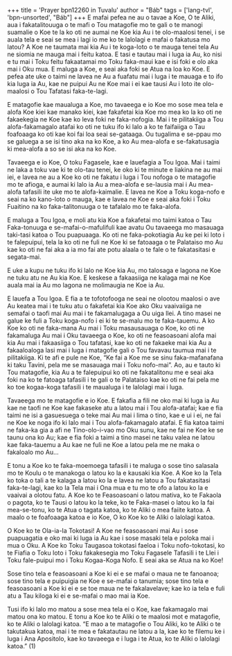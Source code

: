 +++
title = 'Prayer bpn12260 in Tuvalu'
author = "Báb"
tags = ['lang-tvl', 'bpn-unsorted', "Báb"]
+++
E mafai pefea ne au o tavae a Koe, O te Aliki, aua i fakatalitouuga o te mafi o Tou matagofie mo te gali o te manogi suamalie o Koe te la ko oti ne aumai ne Koe kia Au i te olo-maalosi tenei, i se auala tela e seai se mea i lagi io me ko te lalolagi e mafai o fakatusa mo latou?  A Koe ne taumata mai kia Au i te koga-loto o te mauga tenei tela Au ne siomia ne mauga mai i feitu katoa.  E tasi e tautau mai i luga ia Au, ko nisi e tu mai i Toku feitu fakaatamai mo Toku faka-maui kae e isi foki e olo aka mai i Oku mua.  E 
maluga a Koe, e seai aka foki se Atua na loa ko Koe.  E pefea ate uke o taimi ne lavea ne Au a fuafatu mai i luga i te mauaga e to ifo kia luga ia Au, kae ne puipui Au ne Koe mai i ei kae tausi Au i loto ite olo-maalosi o Tou Tafatasi faka-te-lagi.  
  
E matagofie kae maualuga a Koe, mo tavaeega e io Koe mo sose mea tela e alofa Koe kiei kae manako kiei, kae fakafetai kia Koe mo mea ko la ko oti ne fakaekegia ne Koe kae ko leva foki ne faka-nofogia.  Mai i te pilitakiiga a Tou alofa-fakamagalo atafai ko oti ne tuku ifo ki lalo a ko te faifaiiga o Tau foafoaaga ko oti kae koi fai loa seai se-gataaga.  Ou tugalima e se-ppau mo se galuega a se isi tino aka na ko Koe, a ko Au mea-alofa e se-fakatusagia ki mea-alofa a so se isi aka na ko Koe.   
  
Tavaeega e io Koe, O toku Fagasele, kae e lauefagia a Tou Igoa.  Mai i taimi ne laka a toku vae ki te olo-tau tenei, ke oko ki te minute e liakina ne au mai iei, e lavea ne au a Koe ko oti ne fakatu i luga i Tou nofoga o te matagofie mo te afioga, e aumai ki lalo ia Au a mea-alofa e se-lausia mai i Au mea-alofa tafasili ite uke mo te alofa-kaimalie.  E lavea ne Koe a Toku koga-nofo e seai na ko kano-loto o mauga, kae e lavea ne Koe e seai aka foki i Toku Fuaitino na ko faka-talitonuuga o te tafalalo mo te faka-alofa.  
  
E maluga a Tou Igoa, e moli atu kia Koe a fakafetai mo taimi katoa o Tau Faka-tonuuga e se-mafai-o-mafulifuli kae avatu Ou tavaeega mo masauaga taki-tasi katoa o Tou puapuaaga.  Ko oti ne faka-pokotiagia Au ke pei ki loto i te falepuipui, tela la ko oti ne fuli ne Koe ki se fatoaaga o te Palataiso mo Au kae ko oti ne fai aka a ia mo fai ate potu alaala o te fale o te fakatasitasi e segata-mai.  
  
E uke a kupu ne tuku ifo ki lalo ne Koe kia Au, mo talosaga e lagona ne Koe ne tuku atu ne Au kia Koe.  E keskese a fakaasiiga ne kalaga mai ne Koe auala mai ia Au mo lagona ne molimaugia ne Koe ia Au.  
  
E lauefa a Tou Igoa.  E fia a te tofotofooga ne seai ne olootou maalosi o ave Au keatea mai i te tuku atu o fakafetai kia Koe ako Oku vaaivaiiga ne semafai o taofi mai Au mai i te fakamalugaga a Ou uiga llei.  A tino masei ne galue ke fuli a Toku koga-nofo i ei ki te se-malu mo te faka-tauemu.  A ko Koe ko oti ne faka-mana Au mai i Toku masausauaga o Koe, ko oti ne fakamaluga Au mai i Oku tavaeega o Koe, ko oti ne feasoasoani alofa mai kia Au mai i fakaasiiga o Tou tafatasi, kae ko oti ne fakaeke mai kia Au a fakaaloaloga lasi mai i luga i matagofie gali o Tou favavau taumua mai i te pilitakiiga.  Ki te afi e pule ne Koe, “Ke fai a Koe me se sinu faka-mafanafana ki taku Tavini, pela me se masauaga mai i Toku nofo-mai”.  Ao, au e tauto ki Tou matagofie, kia Au a te falepuipui ko oti ne fakatalitonu me e seai aka foki na ko te fatoaga tafasili i te gali o te Palataiso kae ko oti ne fai pela me ko toe kogaa-koga tafasili i te maualuga i te lalolagi mai i luga.  
  
Tavaeega mo te matagofie e io Koe.  E fakafia a fili ne oko mai ki luga ia Au kae ne taofi ne Koe kae fakaseke atu a latou mai i Tou alofa-atafai; kae e fia taimi ne isi a gasuesuega o teke mai Au mai i lima o tino, kae e ui i ei, ne fai ne Koe ke noga ifo ki lalo mai i Tou alofa-fakamagalo atafai.  E fia katoa taimi ne faka-ka gia a afi ne Tino-olo-i-vao mo Oku sunu, kae ne fai ne Koe ke se taunu ona ko Au; kae e fia foki a taimi a tino masei ne taku valea ne latou kae faka-tauemu a Au kae ne fuli ne Koe a latou pela me ne maka o fakaloalo mo Au…  
  
E tonu a Koe ko te faka-moemoega tafasili i te maluga o sose tino salasala mo te Koulu o te manakoga o latou ko la e kausaki kia 
Koe.  A Koe ko Ia Tela ko toka o tali a te kalaga a latou ko la e lavea ne latou a Tou fakatasitasi faka-te-lagi, kae ko Ia Tela mai i 
Ona mua e tu mo te ofo a latou ko la e vaaivai a olotou fatu.  A Koe ko te Feasoasoani o latou mativa, ko te Fakaola o pagota, ko te Tausi o latou ko la teke, ko te Faka-masei o latou ko la fai mea-se-tonu, ko te Atua o tagata katoa, ko te Aliki o mea faiite katoa.  A maalo o te foafoaaga katoa e io Koe, O ko Koe ko te Aliki o lalolagi katoa.  
 
O Koe ko te Ola-ia-Ia Tokotasi!  A Koe ne feasoasoani mai Au i sose puapuagatia e oko mai ki luga ia Au kae i sose masaki tela e poloka mai i mua o Oku.  A Koe ko Toku Taugasoa tokotasi faeloa i Toku nofo-tokotasi, ko te Fiafia o Toku loto i Toku fakakesegia mo Toku Fagasele Tafasili i te Llei i Toku fale-puipui mo i Toku Kogaa-Koga Nofo.  E seai aka se Atua na ko Koe!  
  
Sose tino tela e feasoasoani a Koe ki ei e se mafai o maua ne te fanoanoa; sose tino tela e puipuigia ne Koe e se-mafai o tanumia; sose tino tela e feasoasoani a Koe ki ei e se toe maua ne te fakalavelave; kae ko ia tela e fuli atu a Tau kiloga ki ei e se-mafai o 
mao mai ia Koe.  
  
Tusi ifo ki lalo mo matou a sose mea tela ei o Koe, kae fakamagalo mai matou ona ko matou.  E tonu a Koe ko te Aliki o te maalosi mot e matagofie, ko te Aliki o lalolagi katoa.  “E mao a te matagofie o Tou Aliki, ko te Aliki o te takutakua katoa, mai i te mea e fakatautau ne latou a Ia, kae ko te filemu ke i luga i Ana Apositolo, kae ko tavaeega e i luga i te Atua, ko te Aliki o lalolagi katoa.” (1)
